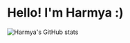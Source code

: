 # Hello! I'm Harmya :)

![Harmya's GitHub stats](https://github-readme-stats.vercel.app/api/top-langs/?username=harmya&hide=Jupyter%20Notebook&theme=radical)
